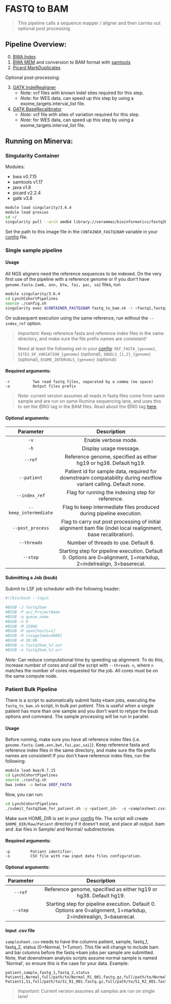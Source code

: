 # FASTQ to BAM
> This pipeline calls a sequence mapper / aligner and then carries out optional post processing.

## Pipeline Overview:

0. [BWA Index](https://bio-bwa.sourceforge.net/bwa.shtml)
1. [BWA MEM](https://bio-bwa.sourceforge.net/bwa.shtml) and conversion to BAM format with [samtools](https://www.htslib.org/)
2. [Picard MarkDuplicates](https://gatk.broadinstitute.org/hc/en-us/articles/360037052812-MarkDuplicates-Picard)

Optional post-processing:

3. [GATK IndelRealigner](https://github.com/broadinstitute/gatk-docs/blob/master/gatk3-tutorials/(howto)_Perform_local_realignment_around_indels.md)
    - Note: vcf files with known indel sites required for this step.
    - *Note*: for WES data, can speed up this step by using a exome_targets.interval_list file.
4. [GATK BaseRecalibrator](https://gatk.broadinstitute.org/hc/en-us/articles/360036898312-BaseRecalibrator)
    - *Note:* vcf file with sites of variation required for this step.
    - *Note*: for WES data, can speed up this step by using a exome_targets.interval_list file.


## Running on Minerva:

### Singularity Container 

Modules:
- bwa v0.7.15
- samtools v1.17
- java v1.8
- picard v2.2.4
- gatk v3.8

```bash
module load singularity/3.6.4
module load proxies 
cd ~/
singularity pull --arch amd64 library://verammaz/bioinformatics/fastq2bam:0.3
```
Set the path to this image file in the `CONTAINER_FASTQ2BAM` variable in your [config](config.sh) file.


### Single sample pipeline

#### Usage

All NGS aligners need the reference sequences to be indexed. On the very first use of the pipeline with a reference genome or if you don't have `genome.fasta.{amb, ann, btw, fai, pac, sa}` files, run

```bash
module singularity/3.6.4
cd LynchCohortPipelines
source ./config.sh
singularity exec $CONTAINER_FASTQ2BAM fastq_to_bam.sh -r <fastq1,fastq2> -o <output_prefix> --index_ref
```
On subsequent execution using the same reference, run without the `--index_ref` option. 

> *Important*: Keep reference fasta and reference index files in the same directory, and make sure the file prefix names are consistent!

> Need at least the following set in your [config](config.sh): `REF_FASTA_{genome}`, `SITES_OF_VARIATION_{genome}` (optional), `INDELS_{1,2}_{genome}` (optional), `EXOME_INTERVALS_{genome}` (optional) 

#### Required arguments:
```
-r          Two read fastq files, separated by a comma (no space)
-o          Output files prefix
```

> *Note:* current version assumes all reads in fastq files come from same sample and are run on same Illumina sequencing lane, and uses this to set the @RG tag in the BAM files. Read about the @RG tag [here](https://gatk.broadinstitute.org/hc/en-us/articles/360035890671-Read-groups). 

#### Optional arguments:

| Parameter                 | Description   |	
| :----------------------------------------: | :------: |
| `-v` | Enable verbose mode. |
| `-h` | Display usage message. |
| `--ref` |  Reference genome, specified as either hg19 or hg38. Default hg19.
| `--patient` |  Patient id for sample data, required for downstream compatability during nextflow variant calling. Default none.
| `--index_ref` | Flag for running the indexing step for reference.
| `--keep_intermediate` | Flag to keep intermediate files produced during pipeline execution.
| `--post_process` | Flag to carry out post processing of initial alignment bam file (indel local realignment, base recalibration).
| `--threads` | Number of threads to use. Default 8. |
| `--step` | Starting step for pipeline execution. Default 0. Options are 0=alignment, 1=markdup, 2=indelrealign, 3=baserecal. |

#### Submitting a Job (bsub)

Submit to LSF job scheduler with the following header:

```bash
#!/bin/bash --login

#BSUB -J fastq2bam
#BSUB -P acc_ProjectName
#BSUB -q queue_name 
#BSUB -n 8
#BSUB -M 32000 
#BSUB -R span[hosts=1]
#BSUB -R rusage[mem=4000]
#BSUB -W 30:00
#BSUB -o fastq2bam_%J.out
#BSUB -e fastq2bam_%J.err
```
*Note:* Can reduce computational time by speeding up alignment. To do this, increase number of cores and call the script with `--threads n`, where `n` matches the number of cores requested for the job. All cores must be on the same compute node. 

### Patient Bulk Pipeline

There is a script to automatically submit fastq->bam jobs, executing the `fastq_to_bam.sh` script, in bulk *per patient.* This is useful when a single patient has more than one sample and you don't want to retype the bsub options and command. The sample processing will be run in parallel. 

#### Usage 

Before running, make sure you have all reference index files (i.e. `genome.fasta.{amb,ann,bwt,fai,pac,sai}`). Keep reference fasta and reference index files in the same directory, and make sure the file prefix names are consistent! If you don't have reference index files, run the following:

```bash
module load bwa/0.7.15
cd LynchCohortPipelines
source ./config.sh
bwa index -a bwtsw $REF_FASTA
```

Now, you can run:

```bash
cd LynchCohortPipelines
./submit_fastq2bam_for_patient.sh -p <patient_id>  -s <samplesheet.csv>
```

Make sure HOME_DIR is set in your [config](config.sh) file. The script will create `$HOME_DIR/Raw/Patient` directory if it doesn't exist, and place all output .bam and .bai files in 
Sample/ and Normal/ subdirectories.

#### Required arguments:
```
-p         Patient identifier.
-s         CSV file with raw input data files configuration.
```

#### Optional arguments:

| Parameter                 | Description   |	
| :----------------------------------------: | :------: |
| `--ref` |  Reference genome, specified as either hg19 or hg38. Default hg19.
| `--step` | Starting step for pipeline execution. Default 0. Options are 0=alignment, 1=markdup, 2=indelrealign, 3=baserecal. |

#### Input .csv file
`samplesheet.csv` needs to have the columns patient, sample, fastq_1, fastq_2, status (0=Normal, 1=Tumor). This file will change to include bam and bai columns before the fastq->bam jobs per sample are submitted. Note, that downstream analysis scripts assume normal sample is named 'Normal', so ensure this is the case for your data. Example:

```csv
patient,sample,fastq_1,fastq_2,status
Patient1,Normal,full/path/to/Normal_R1_001.fastq.gz,full/path/to/Normal_R2_001.fastq.gz,0
Patient1,S1,full/path/to/S1_R1_001.fastq.gz,full/path/to/S1_R2_001.fastq.gz,1
```
> *Important*: Current version assumes all samples are run on single lane!


